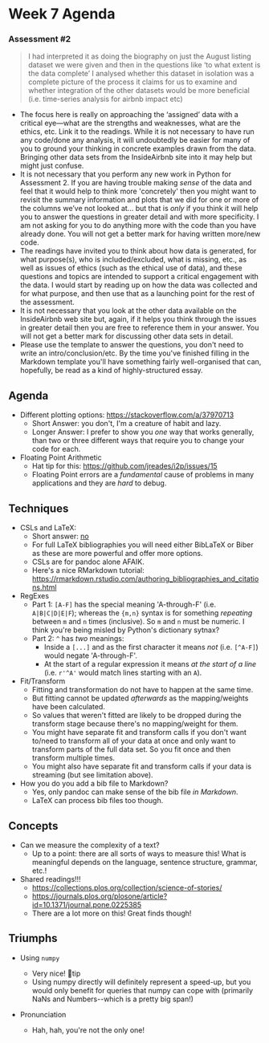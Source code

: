 # Week 7 Agenda

### Assessment #2

> I had interpreted it as doing the biography on just the August listing dataset we were given and then in the questions like ‘to what extent is the data complete’ I analysed whether this dataset in isolation was a complete picture of the process it claims for us to examine and whether integration of the other datasets would be more beneficial (i.e. time-series analysis for airbnb impact etc)

- The focus here is really on approaching the ‘assigned’ data with a critical eye—what are the strengths and weaknesses, what are the ethics, etc. Link it to the readings. While it is not necessary to have run any code/done any analysis, it will undoubtedly be easier for many of you to ground your thinking in concrete examples drawn from the data. Bringing other data sets from the InsideAirbnb site into it may help but might just confuse.
- It is not necessary that you perform any new work in Python for Assessment 2. If you are having trouble making *sense* of the data and feel that it would help to think more 'concretely' then you might want to revisit the summary information and plots that we did for one or more of the columns we’ve not looked at... but that is *only* if you think it will help you to answer the questions in greater detail and with more specificity. I am not asking for you to do anything more with the code than you have already done. You will not get a better mark for having written more/new code.
- The readings have invited you to think about how data is generated, for what purpose(s), who is included/excluded, what is missing, etc., as well as issues of ethics (such as the ethical use of data), and these questions and topics are intended to support a critical engagement with the data. I would start by reading up on how the data was collected and for what purpose, and then use that as a launching point for the rest of the assessment.
- It is not necessary that you look at the other data available on the InsideAirbnb web site but, again, if it helps you think through the issues in greater detail then you are free to reference them in your answer. You will not get a better mark for discussing other data sets in detail.
- Please use the template to answer the questions, you don't need to write an intro/conclusion/etc. By the time you've finished filling in the Markdown template you'll have something fairly well-organised that can, hopefully, be read as a kind of highly-structured essay.

## Agenda

- Different plotting options: https://stackoverflow.com/a/37970713
  - Short Answer: you don't, I'm a creature of habit and lazy.
  - Longer Answer: I prefer to show you *one* way that works generally, than two or three different ways that require you to change your code for each.
- Floating Point Arithmetic
  - Hat tip for this: https://github.com/jreades/i2p/issues/15
  - Floating Point errors are a *fundamental* cause of problems in many applications and they are *hard* to debug.

## Techniques

- CSLs and LaTeX:
  - Short answer: [no](https://tex.stackexchange.com/a/69284)
  - For full LaTeX bibliographies you will need either BibLaTeX or Biber as these are more powerful and offer more options.
  - CSLs are for pandoc alone AFAIK.
  - Here's a nice RMarkdown tutorial: https://rmarkdown.rstudio.com/authoring_bibliographies_and_citations.html
- RegExes
  - Part 1: `[A-F]` has the special meaning 'A-through-F' (i.e. `A|B|C|D|E|F`); whereas the `{m,n}` syntax is for something _repeating_ between `m` and `n` times (inclusive). So `m` and `n` must be numeric. I think you're being misled by Python's dictionary sytnax?
  - Part 2: `^` has _two_ meanings:
    - Inside a `[...]` and as the first character it means _not_ (i.e. `[^A-F]`) would negate 'A-through-F'.
    - At the start of a regular expression it means _at the start of a line_ (i.e. `r'^A'` would match lines starting with an `A`).
- Fit/Transform
  - Fitting and transformation do not have to happen at the same time.
  - But fitting cannot be updated _afterwards_ as the mapping/weights have been calculated.
  - So values that weren't fitted are likely to be dropped during the transform stage because there's no mapping/weight for them.
  - You might have separate fit and transform calls if you don't want to/need to transform all of your data at once and only want to transform parts of the full data set. So you fit once and then transform multiple times.
  - You might also have separate fit and transform calls if your data is streaming (but see limitation above).
- How you do you add a bib file to Markdown?
  - Yes, only pandoc can make sense of the bib file _in Markdown_. 
  - LaTeX can process bib files too though.

## Concepts

- Can we measure the complexity of a text?
  - Up to a point: there are all sorts of ways to measure this! What is meaningful depends on the language, sentence structure, grammar, etc.! 
- Shared readings!!!
  - https://collections.plos.org/collection/science-of-stories/
  - https://journals.plos.org/plosone/article?id=10.1371/journal.pone.0225385
  - There are a lot more on this! Great finds though!

## Triumphs

- Using `numpy`
  - Very nice! 🎩tip
  - Using numpy directly will definitely represent a speed-up, but you would only benefit for queries that numpy can cope with (primarily NaNs and Numbers--which is a pretty big span!)

- Pronunciation
  - Hah, hah, you're not the only one!